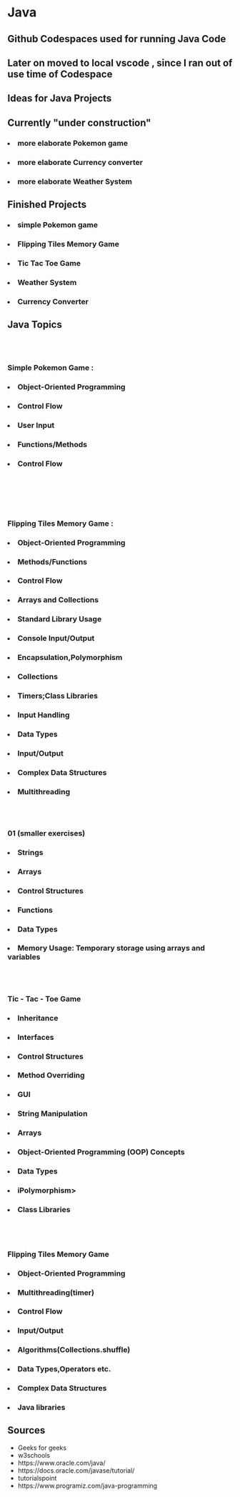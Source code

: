 # Java
## Github Codespaces used for running Java Code 
## Later on moved to local vscode , since I ran out of use time of Codespace
## Ideas for Java Projects 

### <ul>    
### </ul>

## Currently "under construction"
### <ul>
### <li> more elaborate Pokemon game </li> 
### <li> more elaborate Currency converter  </li> 
### <li> more elaborate Weather System </li>
### </ul>

## Finished Projects
### <ul>
### <li> simple  Pokemon game  </li>
### <li> Flipping Tiles Memory Game </li>
### <li> Tic Tac Toe Game </li>
### <li> Weather System </li>
### <li> Currency Converter </li>
### </ul>


## Java Topics 
<br>
<br>


### Simple Pokemon Game : 
### <ul> 
### <li> Object-Oriented Programming</li>
### <li>  Control Flow </li>
### <li> User Input </li>
### <li> Functions/Methods </li>
### <li> Control Flow </li>
### </ul>
<br>
<br>


<br>
<br>

###  Flipping Tiles Memory Game : 
### <ul>
### <li> Object-Oriented Programming </li>
### <li>Methods/Functions </li>
### <li> Control Flow </li>
### <li>Arrays and Collections </li>
### <li>Standard Library Usage </li>
### <li>Console Input/Output </li>
### <li>Encapsulation,Polymorphism</li>
### <li>Collections </li>
### <li>Timers;Class Libraries </li>
### <li>Input Handling </li>
### <li> Data Types </li>
### <li>Input/Output </li>
### <li> Complex Data Structures</li>
### <li>Multithreading </li>

<br>
<br>

### 01 (smaller exercises)
### <ul>
### <li> Strings</li>
### <li>Arrays</li>
### <li>Control Structures </li>
### <li>Functions</li>
### <li> Data Types</li>
### <li>Memory Usage: Temporary storage using arrays and variables </li>

<br>
<br>

### Tic - Tac - Toe Game 
### <ul>
### <li> Inheritance</li>
### <li> Interfaces </li>
### <li> Control Structures</li>
### <li>Method Overriding</li>
### <li>GUI </li>
### <li>String Manipulation</li>
### <li>Arrays</li>
### <li>Object-Oriented Programming (OOP) Concepts</li>
### <li>Data Types</li>
### <li>iPolymorphism></li>
### <li>Class Libraries</li>
### </ul>

<br>
<br>

### Flipping Tiles Memory Game
### <ul>
### <li>Object-Oriented Programming </li>
### <li>Multithreading(timer) </li>
### <li> Control Flow</li>
### <li>Input/Output </li>
### <li>Algorithms(Collections.shuffle) </li>
### <li>Data Types,Operators etc. </li>
### <li> Complex Data Structures </li>
### <li>Java libraries   </li>
### </ul>


## Sources 

<ul>
  <li>Geeks for geeks </li>
  <li> w3schools </li>
  <li>https://www.oracle.com/java/</li>
  <li>https://docs.oracle.com/javase/tutorial/</li>
  <li>tutorialspoint</li>
  <li>https://www.programiz.com/java-programming</li>
</ul>

